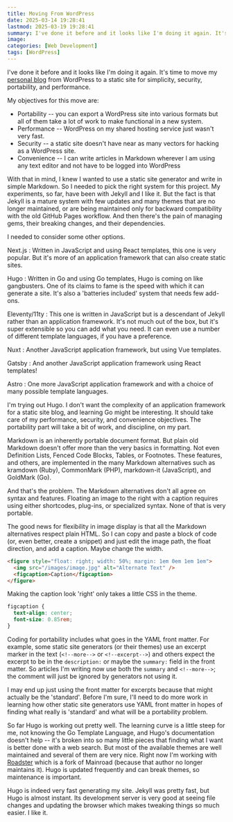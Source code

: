 ```yaml
---
title: Moving From WordPress
date: 2025-03-14 19:28:41
lastmod: 2025-03-19 19:28:41
summary: I've done it before and it looks like I'm doing it again. It's the right time to move my [personal blog](https://www.bobrockefeller.com) from WordPress to a static site for simplicity, security, portability, and performance.
image:
categories: [Web Development]
tags: [WordPress]
---
```


I've done it before and it looks like I'm doing it again. It's time to move my [personal blog](https://www.bobrockefeller.com) from WordPress to a static site for simplicity, security, portability, and performance.

<!--more-->

My objectives for this move are:

- Portability -- you can export a WordPress site into various formats but all of them take a lot of work to make functional in a new system.
- Performance -- WordPress on my shared hosting service just wasn't very fast.
- Security -- a static site doesn't have near as many vectors for hacking as a WordPress site.
- Convenience -- I can write articles in Markdown wherever I am using any text editor and not have to be logged into WordPress

With that in mind, I knew I wanted to use a static site generator and write in simple Markdown. So I needed to pick the right system for this project. My experiments, so far, have been with Jekyll and I like it. But the fact is that Jekyll is a mature system with few updates and many themes that are no longer maintained, or are being maintained only for backward compatibility with the old GitHub Pages workflow. And then there's the pain of managing gems, their breaking changes, and their dependencies.

I needed to consider some other options.

Next.js
: Written in JavaScript and using React templates, this one is very popular. But it's more of an application framework that can also create static sites.

Hugo
: Written in Go and using Go templates, Hugo is coming on like gangbusters. One of its claims to fame is the speed with which it can generate a site. It's also a 'batteries included' system that needs few add-ons.

Eleventy/11ty
: This one is written in JavaScript but is a descendant of Jekyll rather than an application framework. It's not much out of the box, but it's super extensible so you can add what you need. It can even use a number of different template languages, if you have a preference.

Nuxt
: Another JavaScript application framework, but using Vue templates.

Gatsby
: And another JavaScript application framework using React templates!

Astro
: One more JavaScript application framework and with a choice of many possible template languages.

I'm trying out Hugo. I don't want the complexity of an application framework for a static site blog, and learning Go might be interesting. It should take care of my performance, security, and convenience objectives. The portability part will take a bit of work, and discipline, on my part.

Markdown is an inherently portable document format. But plain old Markdown doesn't offer more than the very basics in formatting. Not even Definition Lists, Fenced Code Blocks, Tables, or Footnotes. These features, and others, are implemented in the many Markdown alternatives such as kramdown (Ruby), CommonMark (PHP), markdown-it (JavaScript), and GoldMark (Go).

And that's the problem. The Markdown alternatives don't all agree on syntax and features. Floating an image to the right with a caption requires using either shortcodes, plug-ins, or specialized syntax. None of that is very portable.

The good news for flexibility in image display is that all the Markdown alternatives respect plain HTML. So I can copy and paste a block of code (or, even better, create a snippet) and just edit the image path, the float direction, and add a caption. Maybe change the width.

```html
<figure style="float: right; width: 50%; margin: 1em 0em 1em 1em">
  <img src="/images/image.jpg" alt="Alternate Text" />
  <figcaption>Caption</figcaption>
</figure>
```

Making the caption look 'right' only takes a little CSS in the theme.

```css
figcaption {
  text-align: center;
  font-size: 0.85rem;
}
```

Coding for portability includes what goes in the YAML front matter. For example, some static site generators (or their themes) use an excerpt marker in the text (`<!--more-->` or `<!--excerpt-->`) and others expect the excerpt to be in the `description:` or maybe the `summary:` field in the front matter. So articles I'm writing now use both the `summary` and `<!--more-->`; the comment will just be ignored by generators not using it.

I may end up just using the front matter for excerpts because that might actually be the 'standard'. Before I'm sure, I'll need to do more work in learning how other static site generators use YAML front matter in hopes of finding what really is 'standard' and what will be a portability problem.

So far Hugo is working out pretty well. The learning curve is a little steep for me, not knowing the Go Template Language, and Hugo's documentation doesn't help -- it's broken into so many little pieces that finding what I want is better done with a web search. But most of the available themes are well maintained and several of them are very nice. Right now I'm working with [Roadster](https://roadster-hugo.pages.dev/) which is a fork of Mainroad (because that author no longer maintains it). Hugo is updated frequently and can break themes, so maintenance is important.

Hugo is indeed very fast generating my site. Jekyll was pretty fast, but Hugo is almost instant. Its development server is very good at seeing file changes and updating the browser which makes tweaking things so much easier. I like it.
